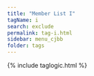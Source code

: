 ```yaml
---
title: "Member List I"
tagName: i
search: exclude
permalink: tag-i.html
sidebar: menu_cjbb
folder: tags
---
```

{% include taglogic.html %}